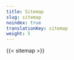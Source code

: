 ```yaml
---
title: Sitemap
slug: sitemap
noindex: true
translationKey: sitemap
weight: 5
---
```

{{< sitemap >}}
